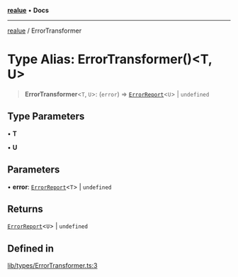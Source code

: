[**realue**](../README.md) • **Docs**

***

[realue](../README.md) / ErrorTransformer

# Type Alias: ErrorTransformer()\<T, U\>

> **ErrorTransformer**\<`T`, `U`\>: (`error`) => [`ErrorReport`](ErrorReport.md)\<`U`\> \| `undefined`

## Type Parameters

• **T**

• **U**

## Parameters

• **error**: [`ErrorReport`](ErrorReport.md)\<`T`\> \| `undefined`

## Returns

[`ErrorReport`](ErrorReport.md)\<`U`\> \| `undefined`

## Defined in

[lib/types/ErrorTransformer.ts:3](https://github.com/nevoland/realue/blob/3f70cb4d9fb06b3cde8060aa67f306f2aaa9dc1d/lib/types/ErrorTransformer.ts#L3)
